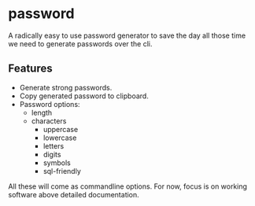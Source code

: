 # password
A radically easy to use password generator to save the day all those time we need to generate passwords over the cli.

## Features
- Generate strong passwords.
- Copy generated password to clipboard.
- Password options:
  - length
  - characters
    - uppercase
    - lowercase
    - letters
    - digits
    - symbols
    - sql-friendly

All these will come as commandline options. For now, focus is on working software above detailed documentation.